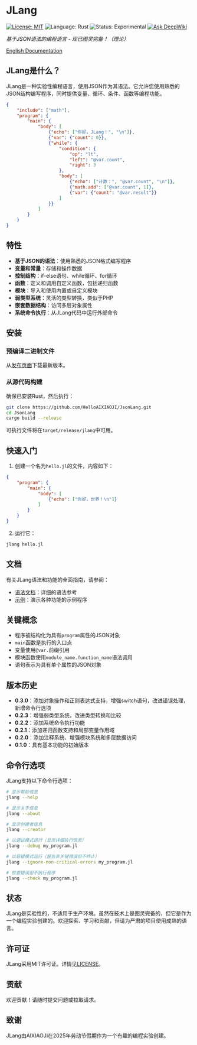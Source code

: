 # JLang

[![License: MIT](https://img.shields.io/badge/License-MIT-yellow.svg)](https://opensource.org/licenses/MIT)
![Language: Rust](https://img.shields.io/badge/Language-Rust-orange.svg)
![Status: Experimental](https://img.shields.io/badge/Status-Experimental-blue.svg)
[![Ask DeepWiki](https://deepwiki.com/badge.svg)](https://deepwiki.com/HelloAIXIAOJI/JsonLang)

*基于JSON语法的编程语言 - 现已图灵完备！（理论）*

[English Documentation](README.md)

## JLang是什么？

JLang是一种实验性编程语言，使用JSON作为其语法。它允许您使用熟悉的JSON结构编写程序，同时提供变量、循环、条件、函数等编程功能。

```json
{
    "include": ["math"],
    "program": {
        "main": {
            "body": [
                {"echo": ["你好，JLang！", "\n"]},
                {"var": {"count": 0}},
                {"while": {
                    "condition": {
                        "op": "lt",
                        "left": "@var.count",
                        "right": 3
                    },
                    "body": [
                        {"echo": ["计数：", "@var.count", "\n"]},
                        {"math.add": ["@var.count", 1]},
                        {"var": {"count": "@var.result"}}
                    ]
                }}
            ]
        }
    }
}
```

## 特性

- **基于JSON的语法**：使用熟悉的JSON格式编写程序
- **变量和常量**：存储和操作数据
- **控制结构**：if-else语句、while循环、for循环
- **函数**：定义和调用自定义函数，包括递归函数
- **模块**：导入和使用内置或自定义模块
- **弱类型系统**：灵活的类型转换，类似于PHP
- **嵌套数据结构**：访问多层对象属性
- **系统命令执行**：从JLang代码中运行外部命令

## 安装

### 预编译二进制文件

从[发布页面](https://github.com/HelloAIXIAOJI/JsonLang/releases)下载最新版本。

### 从源代码构建

确保已安装Rust，然后执行：

```bash
git clone https://github.com/HelloAIXIAOJI/JsonLang.git
cd JsonLang
cargo build --release
```

可执行文件将在`target/release/jlang`中可用。

## 快速入门

1. 创建一个名为`hello.jl`的文件，内容如下：

```json
{
    "program": {
        "main": {
            "body": [
                {"echo": ["你好，世界！\n"]}
            ]
        }
    }
}
```

2. 运行它：

```bash
jlang hello.jl
```

## 文档

有关JLang语法和功能的全面指南，请参阅：

- [语法文档](docs/syntax.md)：详细的语法参考
- [示例](docs/examples_zh.md)：演示各种功能的示例程序

## 关键概念

- 程序被结构化为具有`program`属性的JSON对象
- `main`函数是执行的入口点
- 变量使用`@var.`前缀引用
- 模块函数使用`module_name.function_name`语法调用
- 语句表示为具有单个属性的JSON对象

## 版本历史

- **0.3.0**：添加对象操作和正则表达式支持，增强switch语句，改进错误处理，新增命令行选项
- **0.2.3**：增强弱类型系统，改进类型转换和比较
- **0.2.2**：添加系统命令执行功能
- **0.2.1**：添加递归函数支持和局部变量作用域
- **0.2.0**：添加注释系统、增强模块系统和多层数据访问
- **0.1.0**：具有基本功能的初始版本

## 命令行选项

JLang支持以下命令行选项：

```bash
# 显示帮助信息
jlang --help

# 显示关于信息
jlang --about

# 显示创建者信息
jlang --creator

# 以调试模式运行（显示详细执行信息）
jlang --debug my_program.jl

# 以容错模式运行（报告非关键错误但不终止）
jlang --ignore-non-critical-errors my_program.jl

# 检查错误但不执行程序
jlang --check my_program.jl
```

## 状态

JLang是实验性的，不适用于生产环境。虽然在技术上是图灵完备的，但它是作为一个编程实验创建的。欢迎探索、学习和贡献，但请为严肃的项目使用成熟的语言。

## 许可证

JLang采用MIT许可证。详情见[LICENSE](LICENSE)。

## 贡献

欢迎贡献！请随时提交问题或拉取请求。

## 致谢

JLang由AIXIAOJI在2025年劳动节假期作为一个有趣的编程实验创建。 
